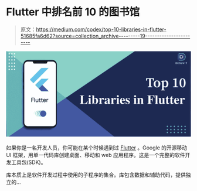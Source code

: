 # Flutter 中排名前 10 的图书馆

> 原文：<https://medium.com/codex/top-10-libraries-in-flutter-51685fa6d62?source=collection_archive---------19----------------------->

![](img/46b15e60d8b373ac815b637e7c375f42.png)

如果你是一名开发人员，你可能在某个时候遇到过 [Flutter](https://flutter.dev/) 。Google 的开源移动 UI 框架，用单一代码库创建桌面、移动和 web 应用程序。这是一个完整的软件开发工具包(SDK)。

库本质上是软件开发过程中使用的子程序的集合。库包含数据和辅助代码，提供独立的…